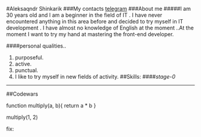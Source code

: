 #Aleksaqndr Shinkarik 
###My contacts
[telegram](https://t.me/ssnay3777)
###About me
#####I am 30 years old and I am a beginner in the field of IT . I have never encountered anything in this area before and decided to try myself in IT development . I have almost no knowledge of English at the moment ..At the moment I want to try my hand at mastering the front-end developer.

####personal qualities..

1. purposeful.
2. active.
3. punctual.
4. I like to try myself in new fields of activity.
##Skills:
####*stage-0*
---
##Codewars

function multiply(a, b){
  return a * b
}


multiply(1, 2)


fix:

